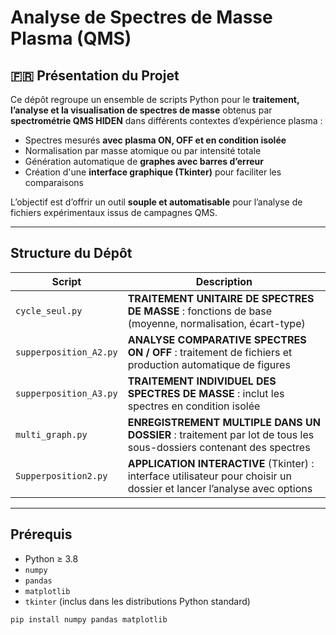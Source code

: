 # Analyse de Spectres de Masse Plasma (QMS)

## 🇫🇷 Présentation du Projet

Ce dépôt regroupe un ensemble de scripts Python pour le **traitement, l’analyse et la visualisation de spectres de masse** obtenus par **spectrométrie QMS HIDEN** dans différents contextes d’expérience plasma :

- Spectres mesurés **avec plasma ON, OFF et en condition isolée**
- Normalisation par masse atomique ou par intensité totale
- Génération automatique de **graphes avec barres d’erreur**
- Création d'une **interface graphique (Tkinter)** pour faciliter les comparaisons

L’objectif est d’offrir un outil **souple et automatisable** pour l’analyse de fichiers expérimentaux issus de campagnes QMS.

---

##  Structure du Dépôt

| Script                  | Description                                                                 |
|------------------------|-----------------------------------------------------------------------------|
| `cycle_seul.py`        | **TRAITEMENT UNITAIRE DE SPECTRES DE MASSE** : fonctions de base (moyenne, normalisation, écart-type) |
| `supperposition_A2.py` | **ANALYSE COMPARATIVE SPECTRES ON / OFF** : traitement de fichiers et production automatique de figures |
| `supperposition_A3.py` | **TRAITEMENT INDIVIDUEL DES SPECTRES DE MASSE** : inclut les spectres en condition isolée |
| `multi_graph.py`       | **ENREGISTREMENT MULTIPLE DANS UN DOSSIER** : traitement par lot de tous les sous-dossiers contenant des spectres |
| `Supperposition2.py`   | **APPLICATION INTERACTIVE** (Tkinter) : interface utilisateur pour choisir un dossier et lancer l’analyse avec options |

---

## Prérequis

- Python ≥ 3.8
- `numpy`
- `pandas`
- `matplotlib`
- `tkinter` (inclus dans les distributions Python standard)

```bash
pip install numpy pandas matplotlib
